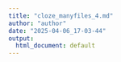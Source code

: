```yaml
---
title: "cloze_manyfiles_4.md"
author: "author"
date: "2025-04-06_17-03-44"
output:
  html_document: default
---
```

